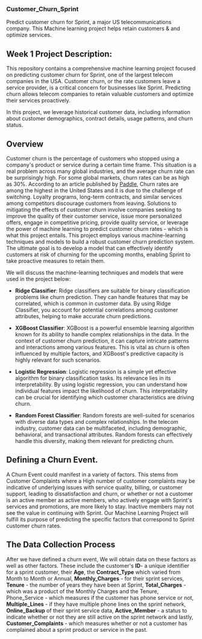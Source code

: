 ### **Customer_Churn_Sprint**
Predict customer churn for Sprint, a major US telecommunications company. This Machine learning project helps retain customers & and optimize services.

## **Week 1 Project Description**:

This repository contains a comprehensive machine learning project focused on predicting customer churn for Sprint, one of the largest telecom companies in the USA. Customer churn, or the rate customers leave a service provider, is a critical concern for businesses like Sprint. Predicting churn allows telecom companies to retain valuable customers and optimize their services proactively.

In this project, we leverage historical customer data, including information about customer demographics, contract details, usage patterns, and churn status.

## **Overview**

Customer churn is the percentage of customers who stopped using a company's product or service during a certain time frame. This situation is a real problem across many global industries, and the average churn rate can be surprisingly high. For some global markets, churn rates can be as high as 30%. According to an article published by [Paddle](https://www.paddle.com/resources/industry-retention-rates), Churn rates are among the highest in the United States and it is due to the challenge of switching. Loyalty programs, long-term contracts, and similar services among competitors discourage customers from leaving. Solutions to mitigating the effects of customer churn involve companies seeking to improve the quality of their customer service, issue more personalized offers, engage in competitive pricing, provide quality service, or leverage the power of machine learning to predict customer churn rates - which is what this project entails. This project employs various machine-learning techniques and models to build a robust customer churn prediction system. The ultimate goal is to develop a model that can effectively identify customers at risk of churning for the upcoming months, enabling Sprint to take proactive measures to retain them. 

We will discuss the machine-learning techniques and models that were used in the project below:

- **Ridge Classifier**: Ridge classifiers are suitable for binary classification problems like churn prediction. They can handle features that may be correlated, which is common in customer data. By using Ridge Classifier, you account for potential correlations among customer attributes, helping to make accurate churn predictions.

+ **XGBoost Classifier**: XGBoost is a powerful ensemble learning algorithm known for its ability to handle complex relationships in the data. In the context of customer churn prediction, it can capture intricate patterns and interactions among various features. This is vital as churn is often influenced by multiple factors, and XGBoost's predictive capacity is highly relevant for such scenarios.

* **Logistic Regression**: Logistic regression is a simple yet effective algorithm for binary classification tasks. Its relevance lies in its interpretability. By using logistic regression, you can understand how individual features impact the likelihood of churn. This interpretability can be crucial for identifying which customer characteristics are driving churn.

* **Random Forest Classifier**: Random forests are well-suited for scenarios with diverse data types and complex relationships. In the telecom industry, customer data can be multifaceted, including demographic, behavioral, and transactional attributes. Random forests can effectively handle this diversity, making them relevant for predicting churn.

## **Defining a Churn Event**.

A Churn Event could manifest in a variety of factors. This stems from Customer Complaints where a High number of customer complaints may be indicative of underlying issues with service quality, billing, or customer support, leading to dissatisfaction and churn, or whether or not a customer is an active member as active members, who actively engage with Sprint's services and promotions, are more likely to stay. Inactive members may not see the value in continuing with Sprint. Our Machine Learning Project will fulfill its purpose of predicting the specific factors that correspond to Sprint customer churn rates. 

## **The Data Collection Process**

After we have defined a churn event, We will obtain data on these factors as well as other factors. These include the customer's **ID**- a unique identifier for a sprint customer, their **Age**, the **Contract_Type** which varied from Month to Month or Annual, **Monthly_Charges** - for their sprint services,  **Tenure** - the number of years they have been at Sprint,  **Total_Charges** - which was a product of the Monthly Charges and the Tenure, Phone_Service - which measures if the customer has phone service or not, **Multiple_Lines** - if they have multiple phone lines on the sprint network, **Online_Backup** of their sprint service data, **Active_Member** - a status to indicate whether or not they are still active on the sprint network and lastly, **Customer_Complaints** - which measures whether or not a customer has complained about a sprint product or service in the past. 









